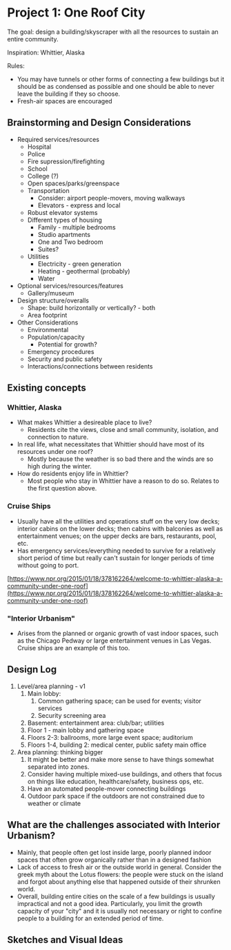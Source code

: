 # Project 1: One Roof City

The goal: design a building/skyscraper with all the resources to sustain an entire community. 

Inspiration: Whittier, Alaska

Rules:
* You may have tunnels or other forms of connecting a few buildings but it should be as condensed as possible and one should be able to never leave the building if they so choose. 
* Fresh-air spaces are encouraged

## Brainstorming and Design Considerations
* Required services/resources
    * Hospital
    * Police
    * Fire supression/firefighting
    * School
    * College (?)
    * Open spaces/parks/greenspace
    * Transportation
        * Consider: airport people-movers, moving walkways
        * Elevators - express and local
    * Robust elevator systems
    * Different types of housing
        * Family - multiple bedrooms
        * Studio apartments
        * One and Two bedroom
        * Suites?
    * Utilities
        * Electricity - green generation
        * Heating - geothermal (probably)
        * Water
* Optional services/resources/features
    * Gallery/museum
* Design structure/overalls
    * Shape: build horizontally or vertically? - both
    * Area footprint
* Other Considerations
    * Environmental
    * Population/capacity
        * Potential for growth?
    * Emergency procedures
    * Security and public safety
    * Interactions/connections between residents

## Existing concepts
### Whittier, Alaska
* What makes Whittier a desireable place to live?
    * Residents cite the views, close and small community, isolation, and connection to nature. 
* In real life, what necessitates that Whittier should have most of its resources under one roof?
    * Mostly because the weather is so bad there and the winds are so high during the winter. 
* How do residents enjoy life in Whittier?
    * Most people who stay in Whittier have a reason to do so. Relates to the first question above. 

### Cruise Ships
* Usually have all the utilities and operations stuff on the very low decks; interior cabins on the lower decks; then cabins with balconies as well as entertainment venues; on the upper decks are bars, restaurants, pool, etc. 
* Has emergency services/everything needed to survive for a relatively short period of time but really can't sustain for longer periods of time without going to port. 

[https://www.npr.org/2015/01/18/378162264/welcome-to-whittier-alaska-a-community-under-one-roof](https://www.npr.org/2015/01/18/378162264/welcome-to-whittier-alaska-a-community-under-one-roof)

### "Interior Urbanism"
* Arises from the planned or organic growth of vast indoor spaces, such as the Chicago Pedway or large entertainment venues in Las Vegas. Cruise ships are an example of this too. 

## Design Log
1. Level/area planning - v1
    1. Main lobby:
        1. Common gathering space; can be used for events; visitor services
        2. Security screening area
    2. Basement: entertainment area: club/bar; utilities
    3. Floor 1 - main lobby and gathering space
    4. Floors 2-3: ballrooms, more large event space; auditorium
    5. Floors 1-4, building 2: medical center, public safety main office
2. Area planning: thinking bigger
    1. It might be better and make more sense to have things somewhat separated into zones. 
    2. Consider having multiple mixed-use buildings, and others that focus on things like education, healthcare/safety, business ops, etc. 
    3. Have an automated people-mover connecting buildings
    4. Outdoor park space if the outdoors are not constrained due to weather or climate

## What are the challenges associated with Interior Urbanism?
* Mainly, that people often get lost inside large, poorly planned indoor spaces that often grow organically rather than in a designed fashion
* Lack of access to fresh air or the outside world in general. Consider the greek myth about the Lotus flowers: the people were stuck on the island and forgot about anything else that happened outside of their shrunken world. 
* Overall, building entire cities on the scale of a few buildings is usually impractical and not a good idea. Particularly, you limit the growth capacity of your "city" and it is usually not necessary or right to confine people to a building for an extended period of time. 

## Sketches and Visual Ideas
